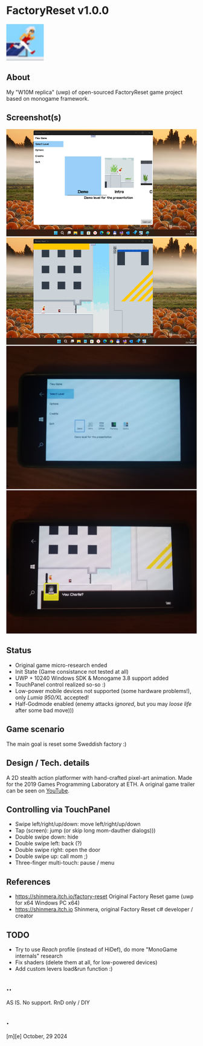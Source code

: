 # FactoryReset v1.0.0
![FactoryResetLogo](Images/logo.png)


## About
My "W10M replica" (uwp) of open-sourced FactoryReset game project based on monogame framework.

## Screenshot(s)
![Win11Tiny](Images/shot01.png)
![Win11Tiny](Images/shot02.png)
![W10M](Images/shot03.png)
![v](Images/shot04.png)


## Status
- Original game micro-research ended
- Init State (Game consistance not tested at all)
- UWP + 10240 Windows SDK & Monogame 3.8 support added 
- TouchPanel control realized so-so :)
- Low-power mobile devices not supported (some hardware problems!), only *Lumia 950/XL* accepted!
- Half-Godmode enabled (enemy attacks *ignored*, but you may *loose life* after some bad move)))


## Game scenario
The main goal is reset some Sweddish factory :)

## Design / Tech. details
A 2D stealth action platformer with hand-crafted pixel-art animation. 
Made for the 2019 Games Programming Laboratory at ETH. A original game trailer can be seen on [YouTube](https://www.youtube.com/watch?v=L0zmt9HId54).

## Controlling via TouchPanel
- Swipe left/right/up/down: move left/right/up/down
- Tap (screen): jump (or skip long mom-dauther dialogs)))
- Double swipe down: hide
- Double swipe left: back (?)
- Double swipe right: open the door
- Double swipe up: call mom ;)
- Three-finger multi-touch: pause / menu

## References
- https://shinmera.itch.io/factory-reset Original Factory Reset game (uwp for x64 Windows PC x64)
- https://shinmera.itch.io Shinmera, original Factory Reset c# developer / creator

## TODO
- Try to use *Reach* profile (instead of HiDef), do more "MonoGame internals" research 
- Fix shaders (delete them at all, for low-powered devices)
- Add custom levers load&run function :)

## ..
AS IS. No support. RnD only / DIY

## .
[m][e] October, 29 2024


